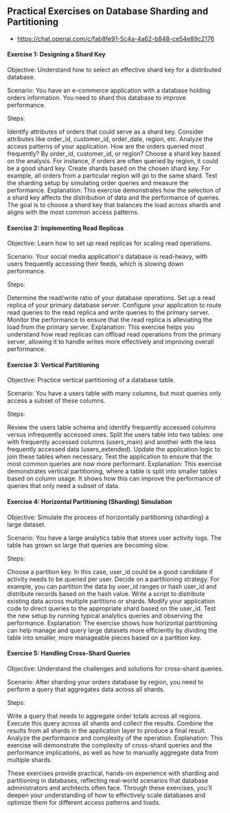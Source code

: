## Practical Exercises on Database Sharding and Partitioning
- https://chat.openai.com/c/fab8fe91-5c4a-4a62-b848-ce54e89c2176

#### Exercise 1: Designing a Shard Key
Objective: Understand how to select an effective shard key for a distributed database.

Scenario: You have an e-commerce application with a database holding orders information. You need to shard this database to improve performance.

Steps:

Identify attributes of orders that could serve as a shard key. Consider attributes like order_id, customer_id, order_date, region, etc.
Analyze the access patterns of your application. How are the orders queried most frequently? By order_id, customer_id, or region?
Choose a shard key based on the analysis. For instance, if orders are often queried by region, it could be a good shard key.
Create shards based on the chosen shard key. For example, all orders from a particular region will go to the same shard.
Test the sharding setup by simulating order queries and measure the performance.
Explanation: This exercise demonstrates how the selection of a shard key affects the distribution of data and the performance of queries. The goal is to choose a shard key that balances the load across shards and aligns with the most common access patterns.

#### Exercise 2: Implementing Read Replicas
Objective: Learn how to set up read replicas for scaling read operations.

Scenario: Your social media application's database is read-heavy, with users frequently accessing their feeds, which is slowing down performance.

Steps:

Determine the read/write ratio of your database operations.
Set up a read replica of your primary database server.
Configure your application to route read queries to the read replica and write queries to the primary server.
Monitor the performance to ensure that the read replica is alleviating the load from the primary server.
Explanation: This exercise helps you understand how read replicas can offload read operations from the primary server, allowing it to handle writes more effectively and improving overall performance.

#### Exercise 3: Vertical Partitioning
Objective: Practice vertical partitioning of a database table.

Scenario: You have a users table with many columns, but most queries only access a subset of these columns.

Steps:

Review the users table schema and identify frequently accessed columns versus infrequently accessed ones.
Split the users table into two tables: one with frequently accessed columns (users_main) and another with the less frequently accessed data (users_extended).
Update the application logic to join these tables when necessary.
Test the application to ensure that the most common queries are now more performant.
Explanation: This exercise demonstrates vertical partitioning, where a table is split into smaller tables based on column usage. It shows how this can improve the performance of queries that only need a subset of data.

#### Exercise 4: Horizontal Partitioning (Sharding) Simulation
Objective: Simulate the process of horizontally partitioning (sharding) a large dataset.

Scenario: You have a large analytics table that stores user activity logs. The table has grown so large that queries are becoming slow.

Steps:

Choose a partition key. In this case, user_id could be a good candidate if activity needs to be queried per user.
Decide on a partitioning strategy. For example, you can partition the data by user_id ranges or hash user_id and distribute records based on the hash value.
Write a script to distribute existing data across multiple partitions or shards.
Modify your application code to direct queries to the appropriate shard based on the user_id.
Test the new setup by running typical analytics queries and observing the performance.
Explanation: The exercise shows how horizontal partitioning can help manage and query large datasets more efficiently by dividing the table into smaller, more manageable pieces based on a partition key.

#### Exercise 5: Handling Cross-Shard Queries
Objective: Understand the challenges and solutions for cross-shard queries.

Scenario: After sharding your orders database by region, you need to perform a query that aggregates data across all shards.

Steps:

Write a query that needs to aggregate order totals across all regions.
Execute this query across all shards and collect the results.
Combine the results from all shards in the application layer to produce a final result.
Analyze the performance and complexity of the operation.
Explanation: This exercise will demonstrate the complexity of cross-shard queries and the performance implications, as well as how to manually aggregate data from multiple shards.

These exercises provide practical, hands-on experience with sharding and partitioning in databases, reflecting real-world scenarios that database administrators and architects often face. Through these exercises, you'll deepen your understanding of how to effectively scale databases and optimize them for different access patterns and loads.